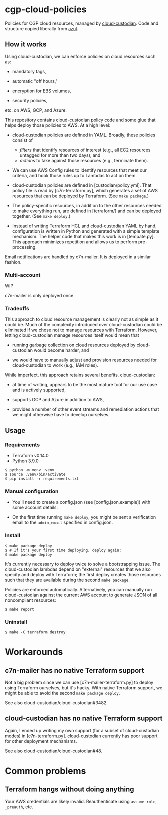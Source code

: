 # cgp-cloud-policies

Policies for CGP cloud resources, managed by [cloud-custodian].
Code and structure copied liberally from [azul].

  [cloud-custodian]: https://github.com/cloud-custodian/cloud-custodian
  [azul]: https://github.com/DataBiosphere/azul

## How it works

Using cloud-custodian, we can enforce policies on cloud resources such as:

* mandatory tags,

* automatic "off hours,"

* encryption for EBS volumes,

* security policies,

etc. on AWS, GCP, and Azure.

This repository contains cloud-custodian policy code and some glue that helps
deploy those policies to AWS. At a high level:

* cloud-custodian policies are defined in YAML. Broadly, these policies consist
  of
  - *filters* that identify resources of interest (e.g., all EC2 resources
    untagged for more than two days), and
  - *actions* to take against those resources (e.g., terminate them).

* We can use AWS Config rules to identify resources that meet our criteria, and
  hook those rules up to Lambdas to act on them.

* cloud-custodian policies are defined in [custodian/policy.yml]. That policy
  file is read by [c7n-terraform.py], which generates a set of AWS resources
  that can be deployed by Terraform. (See `make package`.)

* The policy-specific resources, in addition to the other resources needed to
  make everything run, are defined in [terraform/] and can be deployed together.
  (See `make deploy`.)

* Instead of writing Terraform HCL and cloud-custodian YAML by hand,
  configuration is written in Python and generated with a simple template
  mechanism. The helper code that makes this work is in [tempate.py]. This
  approach minimizes repetition and allows us to perform pre-processing.

Email notifications are handled by c7n-mailer. It is deployed in a similar
fashion.

### Multi-account

WIP

c7n-mailer is only deployed once.

### Tradeoffs

This approach to cloud resource management is clearly not as simple as it could
be. Much of the complexity introduced over cloud-custodian could be eliminated
if we chose not to manage resources with Terraform. However, letting
cloud-custodian manage resources itself would mean that

* running garbage collection on cloud resources deployed by cloud-custodian
  would become harder, and

* we would have to manually adjust and provision resources needed for
  cloud-custodian to work (e.g., IAM roles).

While imperfect, this approach retains several benefits. cloud-custodian:

* at time of writing, appears to be the most mature tool for our use case and
  is actively supported,

* supports GCP and Azure in addition to AWS,

* provides a number of other event streams and remediation actions that we might
  otherwise have to develop ourselves.

## Usage

### Requirements

* Terraform v0.14.0
* Python 3.9.0

```console
$ python -m venv .venv
$ source .venv/bin/activate
$ pip install -r requirements.txt
```

### Manual configuration

* You'll need to create a config.json (see [config.json.example]) with some
  account details.

* On the first time running `make deploy`, you might be sent a verification
  email to the `admin_email` specified in config.json.

### Install

```
$ make package deploy
$ # If it's your first time deploying, deploy again:
$ make package deploy
```

It's currently necessary to deploy twice to solve a bootstrapping issue. The
cloud-custodian lambdas depend on "external" resources that we also specify
and deploy with Terraform; the first deploy creates those resources such that
they are available during the second `make package`.

Policies are enforced automatically. Alternatively, you can manually run
cloud-custodian against the current AWS account to generate JSON of all
noncompliant resources:

```
$ make report
```

### Uninstall

```
$ make -C terraform destroy
```

# Workarounds

## c7n-mailer has no native Terraform support

Not a big problem since we can use [c7n-mailer-terraform.py] to deploy using
Terraform ourselves, but it's hacky. With native Terraform support, we might
be able to avoid the second `make package deploy`.

See also cloud-custodian/cloud-custodian#3482.

## cloud-custodian has no native Terraform support

Again, I ended up writing my own support (for a subset of cloud-custodian modes)
in [c7n-terraform.py]. cloud-custodian currently has poor support for other
deployment mechanisms.

See also cloud-custodian/cloud-custodian#48.


# Common problems

## Terraform hangs without doing anything

Your AWS credentials are likely invalid. Reauthenticate using `assume-role`,
`_preauth`, etc.
